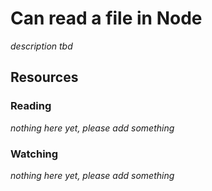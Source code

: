 # Can read a file in Node

_description tbd_

## Resources

### Reading

_nothing here yet, please add something_

### Watching

_nothing here yet, please add something_
